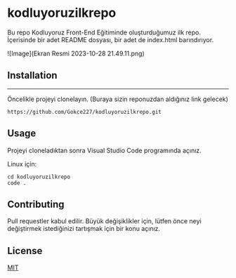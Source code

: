 # kodluyoruzilkrepo
Bu repo Kodluyoruz Front-End Eğitiminde oluşturduğumuz ilk repo. İçerisinde bir adet README dosyası, bir adet de index.html barındırıyor.

![Image](Ekran Resmi 2023-10-28 21.49.11.png)

## Installation
------------------------------------------------------
Öncelikle projeyi clonelayın. (Buraya sizin reponuzdan aldığınız link gelecek)

```
https://github.com/Gokce227/kodluyoruzilkrepo.git
```
## Usage
Projeyi cloneladıktan sonra Visual Studio Code programında açınız.

Linux için:
```
cd kodluyoruzilkrepo
code .
```
## Contributing
Pull requestler kabul edilir. Büyük değişiklikler için, lütfen önce neyi değiştirmek istediğinizi tartışmak için bir konu açınız.

## License
[MIT](http://a.com)